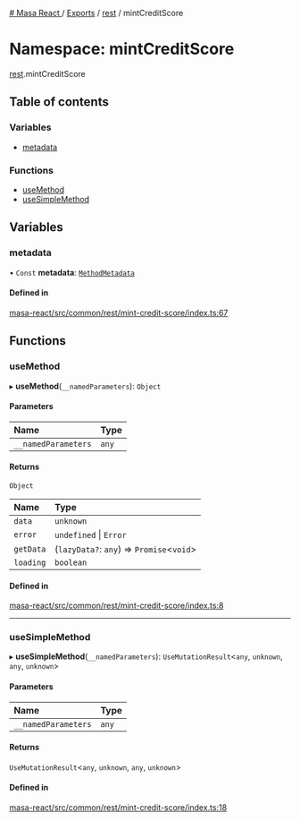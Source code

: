 [# Masa React
](../README.md) / [Exports](../modules.md) / [rest](rest.md) / mintCreditScore

# Namespace: mintCreditScore

[rest](rest.md).mintCreditScore

## Table of contents

### Variables

- [metadata](rest.mintCreditScore.md#metadata)

### Functions

- [useMethod](rest.mintCreditScore.md#usemethod)
- [useSimpleMethod](rest.mintCreditScore.md#usesimplemethod)

## Variables

### metadata

• `Const` **metadata**: [`MethodMetadata`](../interfaces/rest.MethodMetadata.md)

#### Defined in

[masa-react/src/common/rest/mint-credit-score/index.ts:67](https://github.com/masa-finance/masa-react/blob/9cffd5b/src/common/rest/mint-credit-score/index.ts#L67)

## Functions

### useMethod

▸ **useMethod**(`__namedParameters`): `Object`

#### Parameters

| Name | Type |
| :------ | :------ |
| `__namedParameters` | `any` |

#### Returns

`Object`

| Name | Type |
| :------ | :------ |
| `data` | `unknown` |
| `error` | `undefined` \| `Error` |
| `getData` | (`lazyData?`: `any`) => `Promise`<`void`\> |
| `loading` | `boolean` |

#### Defined in

[masa-react/src/common/rest/mint-credit-score/index.ts:8](https://github.com/masa-finance/masa-react/blob/9cffd5b/src/common/rest/mint-credit-score/index.ts#L8)

___

### useSimpleMethod

▸ **useSimpleMethod**(`__namedParameters`): `UseMutationResult`<`any`, `unknown`, `any`, `unknown`\>

#### Parameters

| Name | Type |
| :------ | :------ |
| `__namedParameters` | `any` |

#### Returns

`UseMutationResult`<`any`, `unknown`, `any`, `unknown`\>

#### Defined in

[masa-react/src/common/rest/mint-credit-score/index.ts:18](https://github.com/masa-finance/masa-react/blob/9cffd5b/src/common/rest/mint-credit-score/index.ts#L18)
